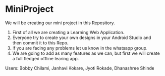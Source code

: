 # MiniProject

We will be creating our mini project in this Repository.

1. First of all we are creating a Learning Web Application.
2. Everyone try to create your own designs in your Android Studio and then commit it to this Repo.
3. If you are facing any problems let us know in the whatsapp group.
4. We are going to add as many features as we can, but first we will create a full fledged offline learing app.










Users: Bobby Chilami, Janhavi Kokare, Jyoti Rokade, Dhanashree Shinde
